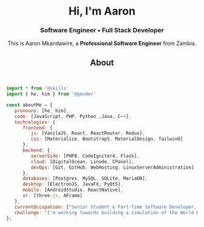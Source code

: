 <h1 align="center">Hi, I'm Aaron</h1>
<h3 align="center">Software Engineer • Full Stack Developer</h3>
<p align="center">

<p align="center">
    This is Aaron Mkandawire, a <b>Professional Software Engineer</b> from Zambia.
<br>

<h2 align="center">About</h2>
<br>

```javascript
import * from '@skills'
import { he, him } from '@gender'

const aboutMe = {
   pronouns: [he, him],
   code: [JavaScript, PHP, Python ,Java, C++],
   technologies: {
      frontend: {
         js: [VanilaJS, React, ReactRouter, Redux],
         css: [Materialize, Bootstrap5, MaterialDesign, Tailwind]
      },
      backend: {
         serverSide: [PHP8, CodeIgniter4, Flask],
         cloud: [DigitalOcean, Linode, CPanel],
         devOps: [Git, GitHub, WebHosting, LinuxServerAdministration]
      },      
      databases: [Postgres, MySQL, SQLite, MariaDB],
      desktop: [ElectronJS, JavaFX, PyQt5],
      mobile: [AndroidStudio, ReactNative],
      vr: [three.js, AFrame]
   },
   currentOccupation: ["Senior Student & Part-Time Software Developer, open for further challenging Job Opportunities"],
   challenge: "I'm working towards building a simulation of the World Wide Web on an Intranet",
};
```
